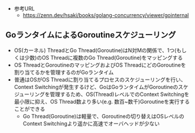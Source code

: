 - 参考URL
  - https://zenn.dev/hsaki/books/golang-concurrency/viewer/gointernal

## GoランタイムによるGoroutineスケジューリング
- OS(カーネル) ThreadとGo Thread(Goroutine)はN対Mの関係で、1つ(もしくは少数)のOS Threadに複数のGo Thread(Goroutine)をマッピングする
- OS ThreadとGoroutineのマッピングおよびOS ThreadにどのGoroutineを割り当てるかを管理するのがGoランタイム
- 普通はOSがOS Threadに割り当てるプロセスのスケジューリングを行い、Context Switchingが発生するけど、GoはGoランタイムがGoroutineのスケジューリングを管理するため、OS(Thread)レベルでのContext Switchingを最小限に抑え、OS Thread数より多い(e.g. 数百~数千)Goroutineを実行することができる
  - Go Thread(Goroutine)は軽量で、Goroutineの切り替えはOSレベルのContext Switchingより遥かに高速でオーバヘッドが少ない
